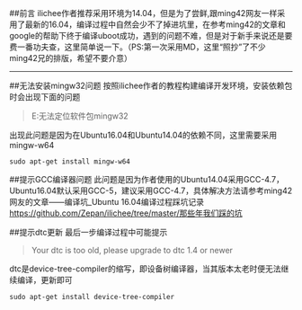 
##前言
  ilichee作者推荐采用环境为14.04，但是为了尝鲜,跟ming42网友一样采用了最新的16.04，编译过程中自然会少不了掉进坑里，在参考ming42的文章和google的帮助下终于编译uboot成功，遇到的问题不难，但是对于新手来说还是要费一番功夫查，这里简单说一下。（PS:第一次采用MD，这里“照抄”了不少ming42兄的排版，希望不要介意）

---
##无法安装mingw32问题
按照ilichee作者的教程构建编译开发环境，安装依赖包时会出现下面的问题
> E:无法定位软件包mingw32

出现此问题是因为在Ubuntu16.04和Ubuntu14.04的依赖不同，这里需要采用mingw-w64
```shell
sudo apt-get install mingw-w64
```
##提示GCC编译器问题
此问题是因为作者使用的Ubuntu14.04采用GCC-4.7，Ubuntu16.04默认采用GCC-5，建议采用GCC-4.7，具体解决方法请参考ming42网友的文章——编译坑_Ubuntu 16.04编译过程踩坑记录
<https://github.com/Zepan/ilichee/tree/master/那些年我们踩的坑>

##提示dtc更新
最后一步编译过程中可能提示
>  Your dtc is too old, please upgrade to dtc 1.4 or newer

dtc是device-tree-compiler的缩写，即设备树编译器，当其版本太老时便无法继续编译，更新即可
```
sudo apt-get install device-tree-compiler
```
